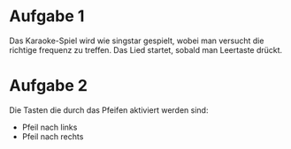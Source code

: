 # Aufgabe 1

Das Karaoke-Spiel wird wie singstar gespielt, wobei man versucht die richtige frequenz zu treffen. Das Lied startet, sobald man Leertaste drückt.

# Aufgabe 2

Die Tasten die durch das Pfeifen aktiviert werden sind:
 - Pfeil nach links
 - Pfeil nach rechts
